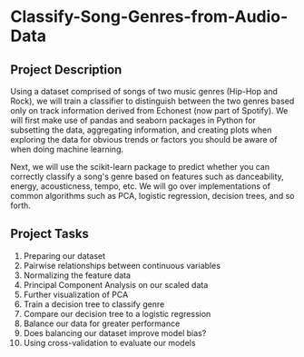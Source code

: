 # Classify-Song-Genres-from-Audio-Data
 
## Project Description
Using a dataset comprised of songs of two music genres (Hip-Hop and Rock), we will train a classifier to distinguish between the two genres based only on track information derived from Echonest (now part of Spotify). We will first make use of pandas and seaborn packages in Python for subsetting the data, aggregating information, and creating plots when exploring the data for obvious trends or factors you should be aware of when doing machine learning.

Next, we will use the scikit-learn package to predict whether you can correctly classify a song's genre based on features such as danceability, energy, acousticness, tempo, etc. We will go over implementations of common algorithms such as PCA, logistic regression, decision trees, and so forth.

## Project Tasks
1. Preparing our dataset
2. Pairwise relationships between continuous variables
3. Normalizing the feature data
4. Principal Component Analysis on our scaled data
5. Further visualization of PCA
6. Train a decision tree to classify genre
7. Compare our decision tree to a logistic regression
8. Balance our data for greater performance
9. Does balancing our dataset improve model bias?
10. Using cross-validation to evaluate our models
